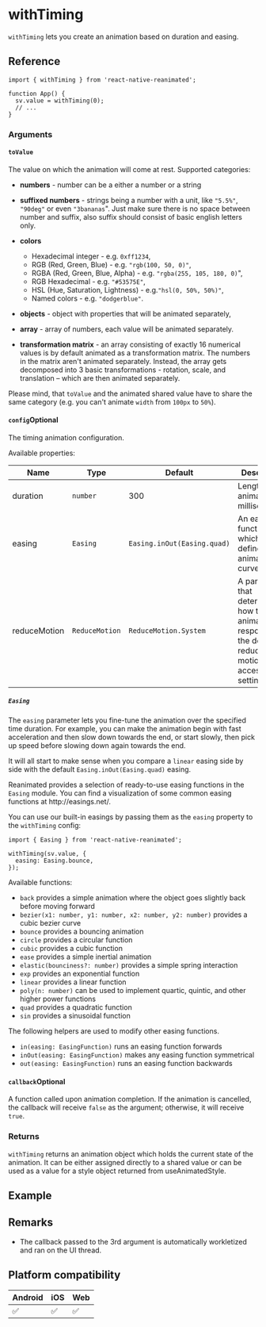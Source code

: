 # withTiming

`withTiming` lets you create an animation based on duration and easing.

## Reference

```
import { withTiming } from 'react-native-reanimated';

function App() {
  sv.value = withTiming(0);
  // ...
}
```

### Arguments

#### `toValue`

The value on which the animation will come at rest. Supported categories:

* **numbers** - number can be a either a number or a string

* **suffixed numbers** - strings being a number with a unit, like `"5.5%"`, `"90deg"` or even `"3bananas`". Just make sure there is no space between number and suffix, also suffix should consist of basic english letters only.

* **colors**

  * Hexadecimal integer - e.g. `0xff1234`,
  * RGB (Red, Green, Blue) - e.g. `"rgb(100, 50, 0)"`,
  * RGBA (Red, Green, Blue, Alpha) - e.g. `"rgba(255, 105, 180, 0)`",
  * RGB Hexadecimal - e.g. `"#53575E"`,
  * HSL (Hue, Saturation, Lightness) - e.g.`"hsl(0, 50%, 50%)"`,
  * Named colors - e.g. `"dodgerblue"`.

* **objects** - object with properties that will be animated separately,

* **array** - array of numbers, each value will be animated separately.

* **transformation matrix** - an array consisting of exactly 16 numerical values is by default animated as a transformation matrix. The numbers in the matrix aren't animated separately. Instead, the array gets decomposed into 3 basic transformations - rotation, scale, and translation – which are then animated separately.

Please mind, that `toValue` and the animated shared value have to share the same category (e.g. you can't animate `width` from `100px` to `50%`).

#### `config`Optional

The timing animation configuration.

Available properties:

|Name|Type|Default|Description|
|-|-|-|-|
|duration|`number`|300|Length of the animation (in milliseconds).|
|easing|`Easing`|`Easing.inOut(Easing.quad)`|An easing function which defines the animation curve.|
|reduceMotion|`ReduceMotion`|`ReduceMotion.System`|A parameter that determines how the animation responds to the device's reduced motion accessibility setting.|

##### `Easing`

The `easing` parameter lets you fine-tune the animation over the specified time duration. For example, you can make the animation begin with fast acceleration and then slow down towards the end, or start slowly, then pick up speed before slowing down again towards the end.

It will all start to make sense when you compare a `linear` easing side by side with the default `Easing.inOut(Easing.quad)` easing.

Reanimated provides a selection of ready-to-use easing functions in the `Easing` module. You can find a visualization of some common easing functions at http\://easings.net/.

You can use our built-in easings by passing them as the `easing` property to the `withTiming` config:

```
import { Easing } from 'react-native-reanimated';

withTiming(sv.value, {
  easing: Easing.bounce,
});
```

Available functions:

* `back` provides a simple animation where the object goes slightly back before moving forward
* `bezier(x1: number, y1: number, x2: number, y2: number)` provides a cubic bezier curve
* `bounce` provides a bouncing animation
* `circle` provides a circular function
* `cubic` provides a cubic function
* `ease` provides a simple inertial animation
* `elastic(bounciness?: number)` provides a simple spring interaction
* `exp` provides an exponential function
* `linear` provides a linear function
* `poly(n: number)` can be used to implement quartic, quintic, and other higher power functions
* `quad` provides a quadratic function
* `sin` provides a sinusoidal function

The following helpers are used to modify other easing functions.

* `in(easing: EasingFunction)` runs an easing function forwards
* `inOut(easing: EasingFunction)` makes any easing function symmetrical
* `out(easing: EasingFunction)` runs an easing function backwards

#### `callback`Optional

A function called upon animation completion. If the animation is cancelled, the callback will receive `false` as the argument; otherwise, it will receive `true`.

### Returns

`withTiming` returns an animation object which holds the current state of the animation. It can be either assigned directly to a shared value or can be used as a value for a style object returned from useAnimatedStyle.

## Example

## Remarks

* The callback passed to the 3rd argument is automatically workletized and ran on the UI thread.

## Platform compatibility

|Android|iOS|Web|
|-|-|-|
|✅|✅|✅|
